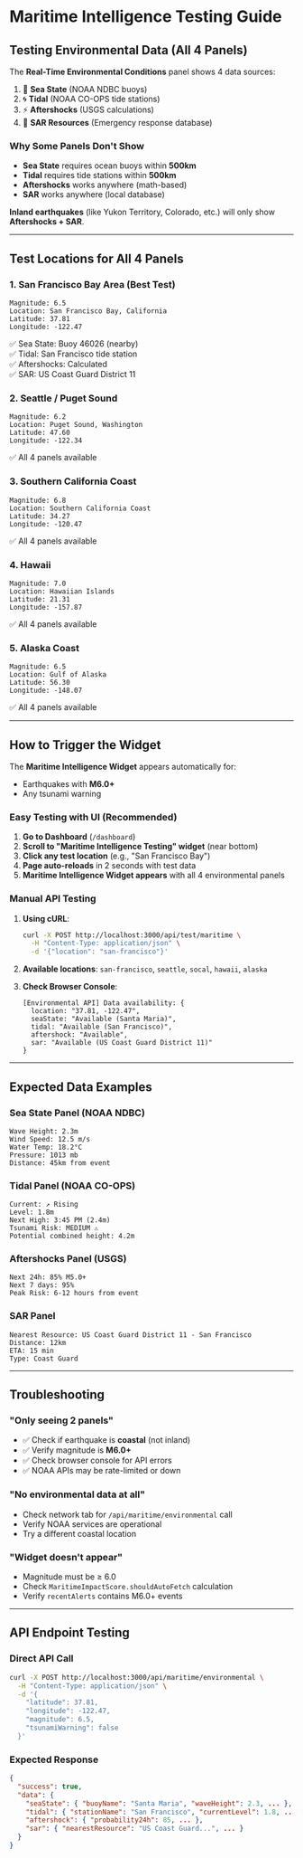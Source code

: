 # Maritime Intelligence Testing Guide

## Testing Environmental Data (All 4 Panels)

The **Real-Time Environmental Conditions** panel shows 4 data sources:
1. 🌊 **Sea State** (NOAA NDBC buoys)
2. 🌀 **Tidal** (NOAA CO-OPS tide stations)
3. ⚡ **Aftershocks** (USGS calculations)
4. 🚁 **SAR Resources** (Emergency response database)

### Why Some Panels Don't Show

- **Sea State** requires ocean buoys within **500km**
- **Tidal** requires tide stations within **500km**
- **Aftershocks** works anywhere (math-based)
- **SAR** works anywhere (local database)

**Inland earthquakes** (like Yukon Territory, Colorado, etc.) will only show **Aftershocks + SAR**.

---

## Test Locations for All 4 Panels

### 1. **San Francisco Bay Area** (Best Test)
```
Magnitude: 6.5
Location: San Francisco Bay, California
Latitude: 37.81
Longitude: -122.47
```
✅ Sea State: Buoy 46026 (nearby)  
✅ Tidal: San Francisco tide station  
✅ Aftershocks: Calculated  
✅ SAR: US Coast Guard District 11  

### 2. **Seattle / Puget Sound**
```
Magnitude: 6.2
Location: Puget Sound, Washington
Latitude: 47.60
Longitude: -122.34
```
✅ All 4 panels available

### 3. **Southern California Coast**
```
Magnitude: 6.8
Location: Southern California Coast
Latitude: 34.27
Longitude: -120.47
```
✅ All 4 panels available

### 4. **Hawaii**
```
Magnitude: 7.0
Location: Hawaiian Islands
Latitude: 21.31
Longitude: -157.87
```
✅ All 4 panels available

### 5. **Alaska Coast**
```
Magnitude: 6.5
Location: Gulf of Alaska
Latitude: 56.30
Longitude: -148.07
```
✅ All 4 panels available

---

## How to Trigger the Widget

The **Maritime Intelligence Widget** appears automatically for:
- Earthquakes with **M6.0+**
- Any tsunami warning

### Easy Testing with UI (Recommended)

1. **Go to Dashboard** (`/dashboard`)
2. **Scroll to "Maritime Intelligence Testing" widget** (near bottom)
3. **Click any test location** (e.g., "San Francisco Bay")
4. **Page auto-reloads** in 2 seconds with test data
5. **Maritime Intelligence Widget appears** with all 4 environmental panels

### Manual API Testing

1. **Using cURL**:
   ```bash
   curl -X POST http://localhost:3000/api/test/maritime \
     -H "Content-Type: application/json" \
     -d '{"location": "san-francisco"}'
   ```

2. **Available locations**: `san-francisco`, `seattle`, `socal`, `hawaii`, `alaska`

3. **Check Browser Console**:
   ```
   [Environmental API] Data availability: {
     location: "37.81, -122.47",
     seaState: "Available (Santa Maria)",
     tidal: "Available (San Francisco)",
     aftershock: "Available",
     sar: "Available (US Coast Guard District 11)"
   }
   ```

---

## Expected Data Examples

### Sea State Panel (NOAA NDBC)
```
Wave Height: 2.3m
Wind Speed: 12.5 m/s
Water Temp: 18.2°C
Pressure: 1013 mb
Distance: 45km from event
```

### Tidal Panel (NOAA CO-OPS)
```
Current: ↗️ Rising
Level: 1.8m
Next High: 3:45 PM (2.4m)
Tsunami Risk: MEDIUM ⚠️
Potential combined height: 4.2m
```

### Aftershocks Panel (USGS)
```
Next 24h: 85% M5.0+
Next 7 days: 95%
Peak Risk: 6-12 hours from event
```

### SAR Panel
```
Nearest Resource: US Coast Guard District 11 - San Francisco
Distance: 12km
ETA: 15 min
Type: Coast Guard
```

---

## Troubleshooting

### "Only seeing 2 panels"
- ✅ Check if earthquake is **coastal** (not inland)
- ✅ Verify magnitude is **M6.0+**
- ✅ Check browser console for API errors
- ✅ NOAA APIs may be rate-limited or down

### "No environmental data at all"
- Check network tab for `/api/maritime/environmental` call
- Verify NOAA services are operational
- Try a different coastal location

### "Widget doesn't appear"
- Magnitude must be ≥ 6.0
- Check `MaritimeImpactScore.shouldAutoFetch` calculation
- Verify `recentAlerts` contains M6.0+ events

---

## API Endpoint Testing

### Direct API Call
```bash
curl -X POST http://localhost:3000/api/maritime/environmental \
  -H "Content-Type: application/json" \
  -d '{
    "latitude": 37.81,
    "longitude": -122.47,
    "magnitude": 6.5,
    "tsunamiWarning": false
  }'
```

### Expected Response
```json
{
  "success": true,
  "data": {
    "seaState": { "buoyName": "Santa Maria", "waveHeight": 2.3, ... },
    "tidal": { "stationName": "San Francisco", "currentLevel": 1.8, ... },
    "aftershock": { "probability24h": 85, ... },
    "sar": { "nearestResource": "US Coast Guard...", ... }
  }
}
```
